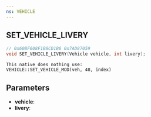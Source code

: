 ```yaml
---
ns: VEHICLE
---
```

## SET_VEHICLE_LIVERY

```c
// 0x60BF608F1B8CD1B6 0x7AD87059
void SET_VEHICLE_LIVERY(Vehicle vehicle, int livery);
```

```
This native does nothing use:
VEHICLE::SET_VEHICLE_MOD(veh, 48, index)
```

## Parameters
* **vehicle**: 
* **livery**: 

